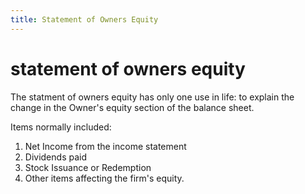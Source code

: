 ```yaml
---
title: Statement of Owners Equity
---
```


# statement of owners equity

The statment of owners equity has only one use in life: to explain the change in the Owner's equity section of the balance sheet.

Items normally included:
1. Net Income from the income statement
2. Dividends paid
3. Stock Issuance or Redemption
4. Other items affecting the firm's equity.



